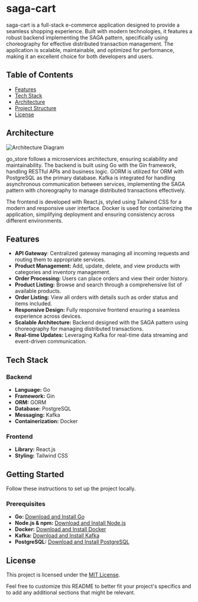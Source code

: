 # saga-cart

saga-cart is a full-stack e-commerce application designed to provide a seamless shopping experience. Built with modern technologies, it features a robust backend implementing the SAGA pattern, specifically using choreography for effective distributed transaction management. The application is scalable, maintainable, and optimized for performance, making it an excellent choice for both developers and users.

## Table of Contents

- [Features](#features)
- [Tech Stack](#tech-stack)
- [Architecture](#architecture)
- [Project Structure](#project-structure)
- [License](#license)

## Architecture

![Architecture Diagram](https://github.com/pepega90/GoStore/blob/main/gostore_saga.png)

go_store follows a microservices architecture, ensuring scalability and maintainability. The backend is built using Go with the Gin framework, handling RESTful APIs and business logic. GORM is utilized for ORM with PostgreSQL as the primary database. Kafka is integrated for handling asynchronous communication between services, implementing the SAGA pattern with choreography to manage distributed transactions effectively.

The frontend is developed with React.js, styled using Tailwind CSS for a modern and responsive user interface. Docker is used for containerizing the application, simplifying deployment and ensuring consistency across different environments.

## Features

- **API Gateway**: Centralized gateway managing all incoming requests and routing them to appropriate services.
- **Product Management:** Add, update, delete, and view products with categories and inventory management.
- **Order Processing:** Users can place orders and view their order history.
- **Product Listing:** Browse and search through a comprehensive list of available products.
- **Order Listing:** View all orders with details such as order status and items included.
- **Responsive Design:** Fully responsive frontend ensuring a seamless experience across devices.
- **Scalable Architecture:** Backend designed with the SAGA pattern using choreography for managing distributed transactions.
- **Real-time Updates:** Leveraging Kafka for real-time data streaming and event-driven communication.

## Tech Stack

### Backend

- **Language:** Go
- **Framework:** Gin
- **ORM:** GORM
- **Database:** PostgreSQL
- **Messaging:** Kafka
- **Containerization:** Docker

### Frontend

- **Library:** React.js
- **Styling:** Tailwind CSS

## Getting Started

Follow these instructions to set up the project locally.

### Prerequisites

- **Go:** [Download and Install Go](https://golang.org/dl/)
- **Node.js & npm:** [Download and Install Node.js](https://nodejs.org/)
- **Docker:** [Download and Install Docker](https://www.docker.com/get-started)
- **Kafka:** [Download and Install Kafka](https://kafka.apache.org/downloads)
- **PostgreSQL:** [Download and Install PostgreSQL](https://www.postgresql.org/download/)

## License

This project is licensed under the [MIT License](LICENSE).

Feel free to customize this README to better fit your project's specifics and to add any additional sections that might be relevant.
